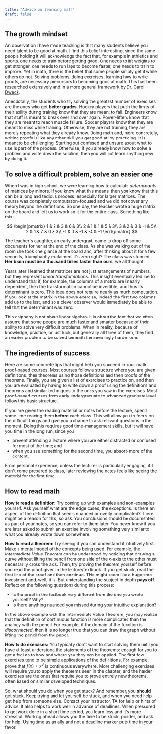 ```yaml
---
title: "Advice on learning math"
draft: false
---
```

## The growth mindset

An observation I have made teaching is that many students believe you need talent to be good at math. I find this belief interesting, since the same people holding it will acknowledge the fact that, for example in athletics and sports, one needs to train before getting good. One needs to lift weights to get stronger, one needs to run laps to become faster, one needs to train to improve. Yet in math, there is the belief that some people simply get it while others do not. Solving problems, doing exercises, learning how to write proofs, are necessary precursors to becoming good at math. This has been researched extensively and in a more general framework by [Dr. Carol Dweck](https://youtu.be/wh0OS4MrN3E?si=6ZS0K5TSUMxmOutW).

Anecdotally, the students who try solving the greatest number of exercises are the ones who get **better grades**. Hockey players that push the limits of their ability during training know that they are meant to fall. Engineers know that stuff is meant to break over and over again. Power-lifters know that they are meant to reach muscle failure. Soccer players know that they are meant to miss while training. Otherwise, they are not training, they are merely repeating what they already know. Doing math and, more concretely, writing proofs is like any other skill you get good at: by practicing. It is meant to be challenging. Starting out confused and unsure about what to use is part of the process. Otherwise, if you already know how to solve a problem and write down the solution, then you will not learn anything new by doing it.

## To solve a difficult problem, solve an easier one

When I was in high school, we were learning how to calculate _determinants_ of matrices by minors. If you know what this means, then you know that this can be a long and tedious process, especially for larger matrices. The course was completely computation-focused and we did not cover any theory beyond the definitions. So one day, the teacher wrote a huge matrix on the board and left us to work on it for the entire class. Something like this:

$$
\begin{pmatrix}
1 & 2 & 3 & 6 & 3\\
2 & 1 & 1 & 5 & 3\\
3 & 2 & 3 & -1 & 5\\
2 & 1 & 7 & 0 & 3\\
-1 & 0 & -1 & -4 & -1
\end{pmatrix}
$$

The teacher's daughter, an early undergrad, came to drop off some documents for her at the end of the class. As she was walking out of the room she took one glance at the board and, after thinking about it for a few seconds, triumphantly exclaimed, it's zero right? The class was stunned. **Her brain must be a thousand times faster than ours**, we all thought.

Years later I learned that matrices are not just arrangements of numbers, but they represent _linear transformations_. This insight eventually led me to understand that if, for example, the columns of a matrix are linearly dependent, then the transformation cannot be invertible, and thus its determinant is zero. This idea does not require nearly as much computation. If you look at the matrix in the above exercise, indeed the first two columns add up to the last, and so a clever observer would immediately be able to tell that the determinant was zero.

This epiphany is not about linear algebra. It is about the fact that we often assume that some people are much faster and smarter because of their ability to solve very difficult problems. When in reality, because of knowledge, practice, or just luck, but generally all three of them, they find an easier problem to be solved beneath the seemingly harder one. 

## The ingredients of success

Here are some concrete tips that might help you succeed in your math proof-based courses. Most courses follow a structure where you are given definitions, then theorems using those definitions and then proofs of the theorems. Finally, you are given a list of exercises to practice on, and then you are evaluated by having to write down a proof using the definitions and theorems and similar techniques to the ones you saw in the exercises. Most proof-based courses from early undergraduate to advanced graduate level follow this basic structure.

If you are given the reading material or notes before the lecture, spend some time reading them **before** each class. This will allow you to focus on the difficult things and give you a chance to ask relevant questions in the moment. Doing this requires good time-management skills, but it will save you time in the long run, since you

- prevent attending a lecture where you are either distracted or confused for most of the time; and
- when you see something for the second time, you absorb more of the content.

From personal experience, unless the lecturer is particularly engaging, if I don't come prepared to class, later reviewing the notes feels like seeing the material for the first time.

## How to read math

**How to read a definition:** Try coming up with examples and non-examples yourself. Ask yourself what are the edge cases, the exceptions. Is there an aspect of the definition that seems nuanced or overly complicated? There might be a reason for this, so ask. You conclusions should be documented as part of your notes, so you can refer to them later. You never know if you are later asked to submit an exercise involving something very similar to what you already wrote down somewhere.

**How to read a theorem:** Try seeing if you can understand it intuitively first. Make a mental model of the concepts being used. For example, the _Intermediate Value Theorem_ can be understood by noticing that drawing a curve without lifting the pencil from one side of the $x$-axis to the other must necessarily cross the axis. Then, try proving the theorem yourself before you read the proof given in the lecture/textbook. If you get stuck, read the first line of the proof and then continue. This might seem like a huge time investment and, well, it is. But understanding the subject in depth **pays off**. Reflect on the following questions during this process:

- Is the proof in the textbook very different from the one you wrote yourself? Why?
- Is there anything nuanced you missed during your intuitive explanation?

In the above example with the Intermediate Value Theorem, you may realize that the definition of continuous function is more complicated than the analogy with the pencil. For example, if the domain of the function is _disconnected_, then it is no longer true that you can draw the graph without lifting the pencil from the paper.

**How to do exercises:** You typically don't want to start solving them until you have at least understood the statements of the theorems: enough for you to get a feel as to how and where you they can be applied. The first few exercises tend to be simple applications of the definitions. For example, prove that $f(x)=x^3$ is continuous everywhere. More challenging exercises will require you to apply the theorems seen in the chapter, and the harder exercises are the ones that require you to prove entirely new theorems, often based on similar developed techniques.

So, what should you do when you get stuck? And remember, you **should** get stuck. Keep trying and let yourself be stuck, and when you need help get help from someone else. Contact your instructor, TA for help or hints of advice. It also helps to work well in advance of deadlines. When pressured to get work done in a short time period, you learn less and it's more stressful. Working ahead allows you the time to be stuck, ponder, and ask for help. Using time as an ally and not a deadline marker puts time in your favor.